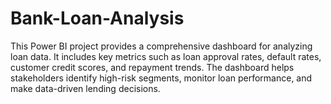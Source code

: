 # Bank-Loan-Analysis
This Power BI project provides a comprehensive dashboard for analyzing loan data. It includes key metrics such as loan approval rates, default rates, customer credit scores, and repayment trends. The dashboard helps stakeholders identify high-risk segments, monitor loan performance, and make data-driven lending decisions.
